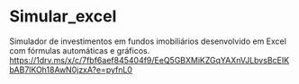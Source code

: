 # Simular_excel
Simulador de investimentos em fundos imobiliários desenvolvido em Excel com fórmulas automáticas e gráficos.
https://1drv.ms/x/c/7fbf6aef845404f9/EeQ5GBXMiKZGqYAXnVJLbvsBcEIKbAB7lKOh18AwN0jzxA?e=pyfnL0
